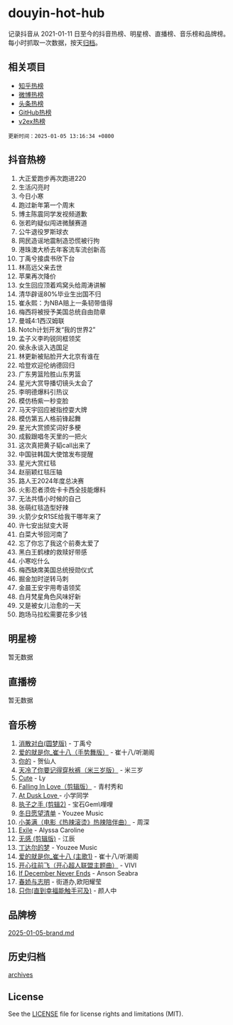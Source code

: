 # douyin-hot-hub

记录抖音从 2021-01-11 日至今的抖音热榜、明星榜、直播榜、音乐榜和品牌榜。每小时抓取一次数据，按天[归档](archives)。

## 相关项目

- [知乎热榜](https://github.com/lonnyzhang423/zhihu-hot-hub)
- [微博热榜](https://github.com/lonnyzhang423/weibo-hot-hub)
- [头条热榜](https://github.com/lonnyzhang423/toutiao-hot-hub)
- [GitHub热榜](https://github.com/lonnyzhang423/github-hot-hub)
- [v2ex热榜](https://github.com/lonnyzhang423/v2ex-hot-hub)


`更新时间：2025-01-05 13:16:34 +0800`

## 抖音热榜

1. 大正爱跑步再次跑进220
1. 生活闪亮时
1. 今日小寒
1. 跑过新年第一个周末
1. 博主陈震同学发视频道歉
1. 张若昀疑似闯进微醺赛道
1. 公牛退役罗斯球衣
1. 网民造谣地震制造恐慌被行拘
1. 港珠澳大桥去年客流车流创新高
1. 丁禹兮接虞书欣下台
1. 林高远父亲去世
1. 苹果再次降价
1. 女生回应顶着鸡窝头给周涛讲解
1. 清华辟谣80%毕业生出国不归
1. 崔永熙：为NBA赔上一条韧带值得
1. 梅西将被授予美国总统自由勋章
1. 曼城4:1西汉姆联
1. Notch计划开发“我的世界2”
1. 孟子义李昀锐同框领奖
1. 侯永永谈入选国足
1. 林更新被贴脸开大北京有谁在
1. 哈登欢迎伦纳德回归
1. 广东男篮险胜山东男篮
1. 星光大赏导播切镜头太会了
1. 李明德爆料引热议
1. 模仿杨紫一秒变脸
1. 马天宇回应被指控耍大牌
1. 模仿第五人格前锋起舞
1. 星光大赏颁奖词好多梗
1. 成毅跟唱冬天里的一把火
1. 这次真把黄子韬call出来了
1. 中国驻韩国大使馆发布提醒
1. 星光大赏红毯
1. 赵丽颖红毯压轴
1. 路人王2024年度总决赛
1. 火影忍者须佐卡卡西全技能爆料
1. 无法共情小时候的自己
1. 张萌红毯造型好辣
1. 火箭少女R1SE给我干哪年来了
1. 许七安出狱变大哥
1. 白菜大爷回河南了
1. 忘了你忘了我这个前奏太爱了
1. 黑白王鹤棣的救赎好带感
1. 小寒吃什么
1. 梅西缺席美国总统授勋仪式
1. 掘金加时逆转马刺
1. 金晨王安宇用粤语领奖
1. 白月梵星角色风味好新
1. 又是被女儿治愈的一天
1. 跑场马拉松需要花多少钱

## 明星榜

暂无数据

## 直播榜

暂无数据

## 音乐榜

1. [消散对白(圆梦版)](https://sf5-hl-cdn-tos.douyinstatic.com/obj/tos-cn-ve-2774/og4jB5I5IizzoZVAAAzWgBMAsMDWoArfwBOiFs) - 丁禹兮
1. [爱的就是你_崔十八（手势舞版）](https://sf5-hl-cdn-tos.douyinstatic.com/obj/tos-cn-ve-2774/oApB2AigNyB4sTw7JhBOikMAf0oDJzMWBuIrgm) - 崔十八/听潮阁
1. [你的](https://sf3-cdn-tos.douyinstatic.com/obj/tos-cn-ve-2774/oYuIeKf42jB7sEV6B2upMdpYAgfrQWj0FeRegh) - 贺仙人
1. [天冷了你要记得穿秋裤（米三岁版）](https://sf5-hl-cdn-tos.douyinstatic.com/obj/tos-cn-ve-2774/oQlIwVIDWiZ6BQilAorS7MA0AgCkQDvcZAdm1) - 米三岁
1. [Cute](https://sf5-hl-cdn-tos.douyinstatic.com/obj/tos-cn-ve-2774/o4IbIzHWKAAB4wsS5qMBRiiAlEBGTpQRNfFvuo) - Ly
1. [Falling In Love（剪辑版）](https://sf3-cdn-tos.douyinstatic.com/obj/tos-cn-ve-2774/o8ajpA8zzgBPahbBIO8AcKGBLJezFCRd1wfP9f) - 青村秀和
1. [ At Dusk  Love ](https://sf5-hl-cdn-tos.douyinstatic.com/obj/tos-cn-ve-2774/o8CrpCf5CaYgI4ZrtQgMQAFEfuGqNnRSDQAPBc) - 小学同学
1. [执子之手 (剪辑2)](https://sf5-hl-cdn-tos.douyinstatic.com/obj/tos-cn-ve-2774/oUoZLQjCc31XzqsBnBQUNgeKtYPBcgbFDwtfcu) - 宝石Gem\哩哩
1. [冬日愿望清单](https://sf5-hl-cdn-tos.douyinstatic.com/obj/tos-cn-ve-2774/oIIgUOeamCFCVAzxN6MFRLIBlLGpUqQxeeHrLE) - Youzee Music
1. [小美满（电影《热辣滚烫》热辣陪伴曲）](https://sf5-hl-cdn-tos.douyinstatic.com/obj/tos-cn-ve-2774/o0GAn2lSgfZIDUgtevCGDQYnFg4CwnrBaxbTZL) - 周深
1. [Exile](https://sf5-hl-cdn-tos.douyinstatic.com/obj/tos-cn-ve-2774/oYj4gAQTknKE3WW0Je8KGmQ7z1cA4FefwtbufD) - Alyssa Caroline
1. [无感 (剪辑版)](https://sf5-hl-cdn-tos.douyinstatic.com/obj/tos-cn-ve-2774/o0eIsUzJBDlQaQFC5OFlgbMEZC1TFYBftOBn6p) - 江辰
1. [丁达尔的梦](https://sf5-hl-cdn-tos.douyinstatic.com/obj/tos-cn-ve-2774/oMU3WirUZBVQkAC9ccG5P2IQirziZM2RTInUY) - Youzee Music
1. [爱的就是你_崔十八 (主歌1)](https://sf5-hl-cdn-tos.douyinstatic.com/obj/tos-cn-ve-2774/oI5BO5DhFZ6UTcNCnZaOCBLtZ7WIMQGfgnXf5E) - 崔十八/听潮阁
1. [开心往前飞（开心超人联盟主题曲）](https://sf5-hl-cdn-tos.douyinstatic.com/obj/tos-cn-ve-2774/9d8fb7c82cf1421fb93a9fe925275e0a) - VIVI
1. [If December Never Ends](https://sf5-hl-cdn-tos.douyinstatic.com/obj/tos-cn-ve-2774/oY1IQMoTgCFIBg8RZifyqlBBt1UFgitTYmxeOS) - Anson Seabra
1. [春娇与志明](https://sf5-hl-cdn-tos.douyinstatic.com/obj/tos-cn-ve-2774/e530d8fceb7044b39707d7f9ff54add1) - 街道办,欧阳耀莹
1. [只你(直到幸福能触手可及)](https://sf5-hl-cdn-tos.douyinstatic.com/obj/tos-cn-ve-2774/o0lBkRDzFTeaVSUz3ZZSCBVtZ5DIMQGfgmEAuE) - 颜人中

## 品牌榜

[2025-01-05-brand.md](archives/2025-01-05-brand.md)

## 历史归档

[archives](archives)

## License

See the [LICENSE](LICENSE) file for license rights and limitations (MIT).
